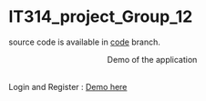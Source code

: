 # IT314_project_Group_12
source code is available in <a href="https://github.com/Gangaraj-eng/IT314_Group12_Project/tree/code">code</a> branch.
<p align="center" >Demo of the application</p>

<br/>
Login and Register : <a href="https://drive.google.com/file/d/1WV8KViQVWgg5KcVpRjgFSwnTP2fL3AKh/view?usp=share_link">Demo here</a>

